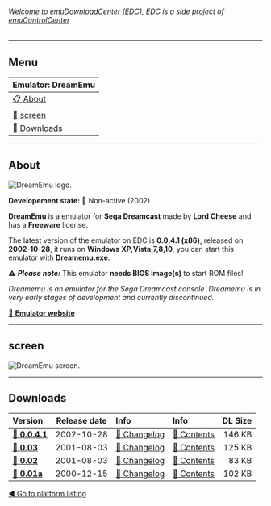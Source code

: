 ###### Welcome to [emuDownloadCenter (EDC)](https://github.com/PhoenixInteractiveNL/emuDownloadCenter/wiki/), EDC is a side project of [emuControlCenter](https://github.com/PhoenixInteractiveNL/emuControlCenter/wiki/)
***
## Menu
| **Emulator: DreamEmu** |
|:---------|
| [:clipboard: About](#about) |
| [:sunrise: screen](#screen) |
| [:floppy_disk: Downloads](#downloads) |
***
## About
![](https://github.com/PhoenixInteractiveNL/emuDownloadCenter/wiki/images_emulator/dreamemu_logo_200.jpg "DreamEmu logo.")

**Developement state:** :red_circle: Non-active (2002)

**DreamEmu** is a emulator for **Sega Dreamcast** made by **Lord Cheese** and has a **Freeware** license.

The latest version of the emulator on EDC is **0.0.4.1 (x86)**, released on **2002-10-28**, it runs on **Windows XP,Vista,7,8,10**, you can start this emulator with **Dreamemu.exe**.

:warning: _**Please note:**_ This emulator **needs BIOS image(s)** to start ROM files!

_Dreamemu is an emulator for the Sega Dreamcast console. Dreamemu is in very early stages of development and currently discontinued._

[:link: **Emulator website**](http://www.dreamemu.net/)
***
## screen
![](https://raw.githubusercontent.com/PhoenixInteractiveNL/emuDownloadCenter/master/hooks/dreamemu/emulator_screen_01.jpg "DreamEmu screen.")
***
## Downloads
| Version  | Release date  | Info       | Info       | DL Size    |
|:---------|:-------------:|:-----------|:-----------|-----------:|
| [:floppy_disk: **0.0.4.1**](https://github.com/PhoenixInteractiveNL/edc-repo0005/raw/master/dreamemu/0.0.4.1.7z) | 2002-10-28 | [:page_facing_up: Changelog](https://github.com/PhoenixInteractiveNL/edc-repo0005/blob/master/dreamemu/0.0.4.1_changelog.txt) | [:mag_right: Contents](https://github.com/PhoenixInteractiveNL/edc-repo0005/blob/master/dreamemu/0.0.4.1_contents.txt) | 146 KB |
| [:floppy_disk: **0.03**](https://github.com/PhoenixInteractiveNL/edc-repo0005/raw/master/dreamemu/0.03.7z) | 2001-08-03 | [:page_facing_up: Changelog](https://github.com/PhoenixInteractiveNL/edc-repo0005/blob/master/dreamemu/0.03_changelog.txt) | [:mag_right: Contents](https://github.com/PhoenixInteractiveNL/edc-repo0005/blob/master/dreamemu/0.03_contents.txt) | 125 KB |
| [:floppy_disk: **0.02**](https://github.com/PhoenixInteractiveNL/edc-repo0005/raw/master/dreamemu/0.02.7z) | 2001-08-03 | [:page_facing_up: Changelog](https://github.com/PhoenixInteractiveNL/edc-repo0005/blob/master/dreamemu/0.02_changelog.txt) | [:mag_right: Contents](https://github.com/PhoenixInteractiveNL/edc-repo0005/blob/master/dreamemu/0.02_contents.txt) | 83 KB |
| [:floppy_disk: **0.01a**](https://github.com/PhoenixInteractiveNL/edc-repo0005/raw/master/dreamemu/0.01a.7z) | 2000-12-15 | [:page_facing_up: Changelog](https://github.com/PhoenixInteractiveNL/edc-repo0005/blob/master/dreamemu/0.01a_changelog.txt) | [:mag_right: Contents](https://github.com/PhoenixInteractiveNL/edc-repo0005/blob/master/dreamemu/0.01a_contents.txt) | 102 KB |

[:arrow_backward: Go to platform listing](https://github.com/PhoenixInteractiveNL/emuDownloadCenter/wiki/EDC-Platform-List)
